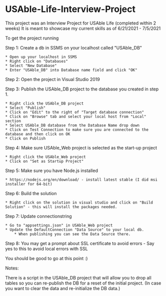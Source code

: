 # USAble-Life-Interview-Project

This project was an Interview Project for USAble Life (completed within 2 weeks)
It is meant to showcase my current skills as of 6/21/2021 - 7/5/2021

To get the project running 

Step 1: Create a db in SSMS on your localhost called "USAble_DB"
    
    * Open up your localhost in SSMS
    * Right click on "Databases"
    * Select "New Database"
    * Enter "USAble_DB" into Database name field and click "OK"
    
Step 2: Open the project in Visual Studio 2019

Step 3: Publish the USAble_DB project to the database you created in step 1.

    * Right click the USAble_DB project
    * Select "Publish"
    * Click on "Edit" to the right of "Target database connection"
    * Click on "Browse" tab and select your local host from "Local" section
    * Select USAble_DB database from the Database Name drop down
    * Click on Test Connection to make sure you are connected to the database and then click on OK
    * Click on Publish
  
Step 4: Make sure USAble_Web project is selected as the start-up project

    * Right click the USAble_Web project
    * Click on "Set as Startup Project"
    
Step 5: Make sure you have Node.js installed

    * https://nodejs.org/en/download/ - install latest stable (I did msi installer for 64-bit)
    
Step 6: Build the solution

    * Right click on the solution in visual studio and click on "Build Solution" - this will install the packages needed.
    
Step 7: Update connectionstring

    * Go to "appsettings.json" in USAble_Web project
    * Update the DefaultConnection "Data Source" to your local db.
        * When publishing you can see the Data Source there.
    
Step 8: You may get a prompt about SSL certificate to avoid errors - Say yes to this to avoid local errors with SSL

You should be good to go at this point :)


Notes:

There is a script in the USAble_DB project that will allow you to drop all tables so you can re-publish the DB for a reset of the initial project. 
(In case you want to clear the data and re-initialize the DB data.)
